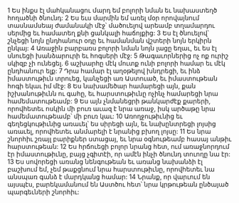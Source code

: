 1 Ես ինքս էլ մահկանացու մարդ եմ բոլորի նման
եւ նախաստեղծ հողածնի ծնունդ:
2 Ես եւս մարմին եմ առել մօր որովայնում տասնամսեայ ժամանակի մէջ՝
մածուելով արեամբ տղամարդու սերմից եւ համատեղ քնի ցանկալի հաճոյքից:
3 Ես էլ ծնուելով՝ շնչեցի նոյն ընդհանուր օդը
եւ համանման վշտերի նոյն երկիրն ընկայ:
4 Առաջին բարբառս բոլորի նման նոյն լացը եղաւ,
եւ ես էլ սնուեցի խանձարուրի եւ հոգսերի մէջ:
5 Թագաւորներից ոչ ոք ուրիշ սկիզբ չի ունեցել.
6 աշխարհը մէկ մուտք ունի բոլորի համար եւ մէկ ընդհանուր ելք:
7 Դրա համար էլ աղօթելով խնդրեցի, եւ ինձ իմաստութիւն տրուեց,
կանչեցի առ Աստուած, եւ իմաստութեան հոգի եկաւ իմ մէջ:
8 Ես նախամեծար համարեցի այն, քան իշխանութիւնն ու գահը,
եւ հարստութիւնը ոչինչ համարեցի նրա համեմատութեամբ:
9 Ես այն չնմանեցրի թանկարժէք քարերի,
որովհետեւ ոսկին մի բուռ աւազ է նրա առաջ,
իսկ արծաթը նրա համեմատութեամբ՝ մի բուռ կաւ:
10 Առողջութիւնից եւ գեղեցկութիւնից առաւել՝ ես սիրեցի այն,
եւ նախընտրեցի լոյսից առաւել,
որովհետեւ անմարելի է նրանից բխող լոյսը:
11 Ես նրա շնորհիւ շռայլ բարիքներ ստացայ,
եւ նրա օգնութեամբ հասայ անթիւ հարստութեան:
12 Ես հրճուեցի բոլոր նրանց հետ, ում առաջնորդում էր իմաստութիւնը,
բայց չգիտէի, որ ամէն ինչի ծնունդ տուողը նա էր:
13 Ես սովորեցի առանց նենգութեան եւ առանց նախանձի էլ բաշխում եմ,
չեմ թաքցնում նրա հարստութիւնը,
որովհետեւ նա անսպառ գանձ է մարդկանց համար:
14 Նրանք, որ վարւում են այսպէս, բարեկամանում են Աստծու հետ՝
նրա կրթութեան ընծայած պարգեւների շնորհիւ:
